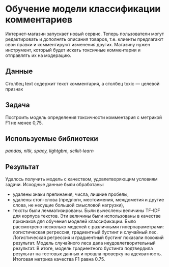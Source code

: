 # Обучение модели классификации комментариев

Интернет-магазин запускает новый сервис. Теперь пользователи могут редактировать и дополнять описания товаров, т.е. клиенты предлагают свои правки и комментируют изменения других. Магазину нужен инструмент, который будет искать токсичные комментарии и отправлять их на модерацию.

## Данные

Столбец text содержит текст комментария, а столбец toxic — целевой признак

## Задача

Построить модель определения токсичности комментария с метрикой F1 не менее 0,75.

## Используемые библиотеки
*pandas, nltk, spacy, lightgbm, scikit-learn*

## Результат

Удалось получить модель с качеством, удовлетворяющим условиям задачи.
Исходные данные были обработаны:
- удалены знаки препинания, числа, лишние пробелы,
- удалены стоп-слова (предлоги, местоимения, междометия и другие слова, не несущие большой смысловой нагрузки),
- тексты были лемматизированы.
Были вычеслены величины TF-IDF для корпуса текстов. Эти величины были использованы в качестве признаков для обучения моделей классификации.
Было рассмотрено несколько моделей с различными гиперпараметрами: логистическая регрессия, градиентный бустинг и случайный лес.
Логистическая регрессия и градиентный бустинг показали похожий результат. Модель случайного леса дала неудовлетворительный результат.
В итоге, модель градиентного бустинга подтвердила результат на тестовых данных и прошла проверку на адекватность.
Итоговая метрика качества F1 равна 0.75.
